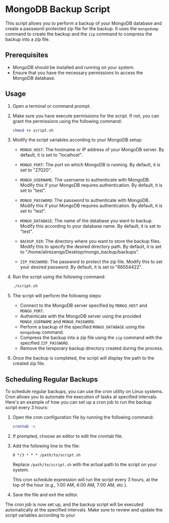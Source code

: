 # MongoDB Backup Script

This script allows you to perform a backup of your MongoDB database and create a password-protected zip file for the backup. It uses the `mongodump` command to create the backup and the `zip` command to compress the backup into a zip file.

## Prerequisites

- MongoDB should be installed and running on your system.
- Ensure that you have the necessary permissions to access the MongoDB database.

## Usage

1. Open a terminal or command prompt.

2. Make sure you have execute permissions for the script. If not, you can grant the permissions using the following command:

   ```bash
   chmod +x script.sh
   ```

3. Modify the script variables according to your MongoDB setup:

   - `MONGO_HOST`: The hostname or IP address of your MongoDB server. By default, it is set to "localhost".

   - `MONGO_PORT`: The port on which MongoDB is running. By default, it is set to "27020".

   - `MONGO_USERNAME`: The username to authenticate with MongoDB. Modify this if your MongoDB requires authentication. By default, it is set to "test".

   - `MONGO_PASSWORD`: The password to authenticate with MongoDB. Modify this if your MongoDB requires authentication. By default, it is set to "test".

   - `MONGO_DATABASE`: The name of the database you want to backup. Modify this according to your database name. By default, it is set to "test".

   - `BACKUP_DIR`: The directory where you want to store the backup files. Modify this to specify the desired directory path. By default, it is set to "/home/alirezanqp/Desktop/mongo_backup/backups".

   - `ZIP_PASSWORD`: The password to protect the zip file. Modify this to set your desired password. By default, it is set to "66554422".

4. Run the script using the following command:

   ```bash
   ./script.sh
   ```

5. The script will perform the following steps:

   - Connect to the MongoDB server specified by `MONGO_HOST` and `MONGO_PORT`.
   - Authenticate with the MongoDB server using the provided `MONGO_USERNAME` and `MONGO_PASSWORD`.
   - Perform a backup of the specified `MONGO_DATABASE` using the `mongodump` command.
   - Compress the backup into a zip file using the `zip` command with the specified `ZIP_PASSWORD`.
   - Remove the temporary backup directory created during the process.

6. Once the backup is completed, the script will display the path to the created zip file.

## Scheduling Regular Backups

To schedule regular backups, you can use the cron utility on Linux systems. Cron allows you to automate the execution of tasks at specified intervals. Here's an example of how you can set up a cron job to run the backup script every 3 hours:

1. Open the cron configuration file by running the following command:

   ```bash
   crontab -e
   ```

2. If prompted, choose an editor to edit the crontab file.

3. Add the following line to the file:

   ```
   0 */3 * * * /path/to/script.sh
   ```

   Replace `/path/to/script.sh` with the actual path to the script on your system.

   This cron schedule expression will run the script every 3 hours, at the top of the hour (e.g., 1:00 AM, 4:00 AM, 7:00 AM, etc.).

4. Save the file and exit the editor.

The cron job is now set up, and the backup script will be executed automatically at the specified intervals. Make sure to review and update the script variables according to your
